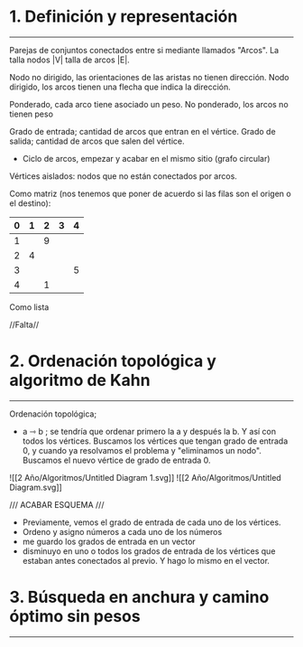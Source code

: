 # 1. Definición y representación
---
Parejas de conjuntos conectados entre si mediante llamados "Arcos". La talla nodos |V|
talla de arcos |E|.
 
Nodo no dirigido, las orientaciones de las aristas no tienen dirección.
Nodo dirigido, los arcos tienen una flecha que indica la dirección.

Ponderado, cada arco tiene asociado un peso. 
No ponderado, los arcos no tienen peso

Grado de entrada; cantidad de arcos que entran en el vértice.
Grado de salida; cantidad de arcos que salen del vértice.

- Ciclo de arcos, empezar y acabar en el mismo sitio (grafo circular)

Vértices aislados: nodos que no están conectados por arcos.

Como matriz (nos tenemos que poner de acuerdo si las filas son el origen o el destino):

| 0   | 1   | 2   | 3   | 4   |
| --- | --- | --- | --- | --- |
| 1   |     | 9   |     |     |
| 2   | 4   |     |     |     |
| 3   |     |     |     | 5   |
| 4   |     | 1   |     |     |


Como lista 

//Falta//


# 2. Ordenación topológica y algoritmo de Kahn
---

Ordenación topológica;
- a ⇾ b ; se tendría que ordenar primero la a y después la b. Y así con todos los vértices.
Buscamos los vértices que tengan grado de entrada 0, y cuando ya resolvamos el problema y "eliminamos un nodo". Buscamos el nuevo vértice de grado de entrada 0.

![[2 Año/Algoritmos/Untitled Diagram 1.svg]]
![[2 Año/Algoritmos/Untitled Diagram.svg]]

/// ACABAR ESQUEMA ///

- Previamente, vemos el grado de entrada de cada uno de los vértices. 
- Ordeno y asigno números a cada uno de los números
- me guardo los grados de entrada en un vector
- disminuyo en uno o  todos los grados de entrada de los vértices que estaban antes conectados al previo. Y hago lo mismo en el vector.


# 3. Búsqueda en anchura y camino óptimo sin pesos
---
